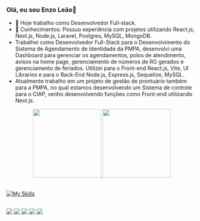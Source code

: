 ### Olá, eu sou Enzo Leão👋

- 🔭 Hoje trabalho como Desenvolvedor Full-stack.
- 🌱 Conhecimentos: Possuo experiência com projetos utilizando React.js, Next.js, Node.js, Laravel, Postgres, MySQL, MongoDB.
- Trabalhei como Desenvolvedor Full-Stack para o Desenvolvimento do Sistema de Agendamento de Identidade da PMPA, desenvolvi uma Dashboard para gerenciar os agendamentos, polos de atendimento, avisos na home page, gerenciamento de números de RG gerados e gerenciamento de feriados. Utilizei para o Front-end React.js, Vite, UI Libraries e para o Back-End Node.js, Express.js, Sequelize, MySQL. 
- Atualmente trabalho em um projeto de gestão de prontuário também para a PMPA, no qual estamos desenvolvendo um Sistema de controle para o CIAP, venho desenvolvendo funções como Front-end utilizando Next.js.



<div align="center">
  <a href="https://github.com/chrzddd">
  <img height="180em" src="https://github-readme-stats.vercel.app/api?username=enzoleao&show_icons=true&theme=dracula&include_all_commits=true&count_private=true"/>
  <img height="180em" src="https://github-readme-stats.vercel.app/api/top-langs/?username=enzoleao&layout=compact&langs_count=7&theme=dracula"/>
    <br/>
</div>
 <br/>


  [![My Skills](https://skillicons.dev/icons?i=ts,js,nodejs,express,php,laravel,mysql,postgres,sequelize,prisma,react,nextjs,sass,tailwind&perline=14&theme=light)](https://skillicons.dev)

  
  ##
 
<div> 
 
  <a href="https://instagram.com/enzgab2" target="_blank"><img src="https://img.shields.io/badge/-Instagram-%23E4405F?style=for-the-badge&logo=instagram&logoColor=white" target="_blank"></a>
 	<a href="https://www.twitch.tv/seetz32" target="_blank"><img src="https://img.shields.io/badge/Twitch-9146FF?style=for-the-badge&logo=twitch&logoColor=white" target="_blank"></a> 
  <a href = "mailto:enzopinheiro6@gmail.com"><img src="https://img.shields.io/badge/-Gmail-%23333?style=for-the-badge&logo=gmail&logoColor=white" target="_blank"></a>
  <a href="https://www.linkedin.com/in/enzo-le%C3%A3o-976270202/" target="_blank"><img src="https://img.shields.io/badge/-LinkedIn-%230077B5?style=for-the-badge&logo=linkedin&logoColor=white" target="_blank"></a>
  <a href="https://drive.google.com/file/d/1W-C73hWfBf3n9xT-AzoA8ecXKyHIAowQ/view" target="_blank"><img src="https://img.shields.io/badge/-Curriculum-%808080?style=for-the-badge&logo=&logoColor=white" target="_blank"></a> 

</div>
  
